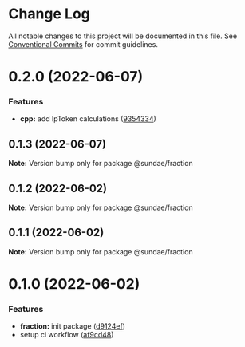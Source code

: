# Change Log

All notable changes to this project will be documented in this file.
See [Conventional Commits](https://conventionalcommits.org) for commit guidelines.

# 0.2.0 (2022-06-07)


### Features

* **cpp:** add lpToken calculations ([9354334](https://github.com/SundaeSwap-finance/defi-sdk/commit/93543340e3fec8924a8b02c8a105f17edf069166))





## 0.1.3 (2022-06-07)

**Note:** Version bump only for package @sundae/fraction





## 0.1.2 (2022-06-02)

**Note:** Version bump only for package @sundae/fraction





## 0.1.1 (2022-06-02)

**Note:** Version bump only for package @sundae/fraction





# 0.1.0 (2022-06-02)


### Features

* **fraction:** init package ([d9124ef](https://github.com/sundaeswap-finance/frontend-configurations/commit/d9124ef091a7b61a8e1bbd0e56cdca342d77a390))
* setup ci workflow ([af9cd48](https://github.com/sundaeswap-finance/frontend-configurations/commit/af9cd48d434d2d1d71bb0ff529dac23a8788e360))
